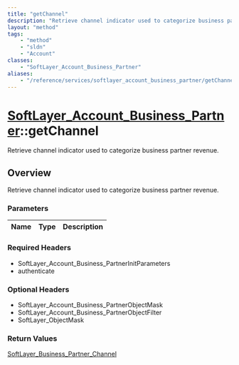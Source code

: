 ```yaml
---
title: "getChannel"
description: "Retrieve channel indicator used to categorize business partner revenue."
layout: "method"
tags:
    - "method"
    - "sldn"
    - "Account"
classes:
    - "SoftLayer_Account_Business_Partner"
aliases:
    - "/reference/services/softlayer_account_business_partner/getChannel"
---
```

# [SoftLayer_Account_Business_Partner](/reference/services/SoftLayer_Account_Business_Partner)::getChannel

Retrieve channel indicator used to categorize business partner revenue.


## Overview 
Retrieve channel indicator used to categorize business partner revenue.

### Parameters 
|Name | Type | Description |
| --- | --- | --- |


### Required Headers
* SoftLayer_Account_Business_PartnerInitParameters
* authenticate

### Optional Headers
* SoftLayer_Account_Business_PartnerObjectMask
* SoftLayer_Account_Business_PartnerObjectFilter
* SoftLayer_ObjectMask

### Return Values
<a href='/reference/datatypes/SoftLayer_Business_Partner_Channel'>SoftLayer_Business_Partner_Channel </a>

